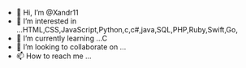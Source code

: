 - 👋 Hi, I’m @Xandr11
- 👀 I’m interested in ...HTML,CSS,JavaScript,Python,c,c#,java,SQL,PHP,Ruby,Swift,Go,
- 🌱 I’m currently learning ...C
- 💞️ I’m looking to collaborate on ...
- 📫 How to reach me ...

<!---
Xandr11/Xandr11 is a ✨ special ✨ repository because its `README.md` (this file) appears on your GitHub profile.
You can click the Preview link to take a look at your changes.
--->
